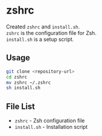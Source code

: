 # zshrc

Created `zshrc` and `install.sh`.  
`zshrc` is the configuration file for Zsh.  
`install.sh` is a setup script.

## Usage

```sh
git clone <repository-url>
cd zshrc
mv zshrc ~/.zshrc
sh install.sh
```

## File List

- `zshrc` - Zsh configuration file
- `install.sh` - Installation script